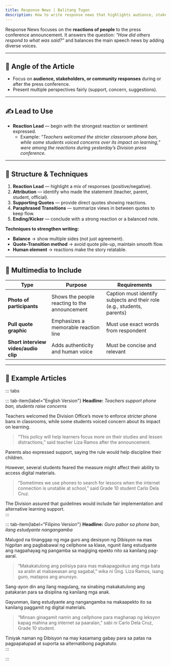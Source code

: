 ```yaml
---
title: Response News | Balitang Tugon
description: How to write response news that highlights audience, stakeholder, or community reactions from a press conference
--- 
```


Response News focuses on the **reactions of people** to the press conference announcement. 
It answers the question: *“How did others respond to what was said?”* and balances the main speech news by adding diverse voices.

---

## 🎯 Angle of the Article  
- Focus on **audience, stakeholders, or community responses** during or after the press conference.  
- Present multiple perspectives fairly (support, concern, suggestions).  

---

## ✍️ Lead to Use  
- **Reaction Lead** — begin with the strongest reaction or sentiment expressed.  
  - Example: *“Teachers welcomed the stricter classroom phone ban, while some students voiced concerns over its impact on learning,” were among the reactions during yesterday’s Division press conference.*

---

## 📝 Structure & Techniques  

1. **Reaction Lead** — highlight a mix of responses (positive/negative).  
2. **Attribution** — identify who made the statement (teacher, parent, student, official).  
3. **Supporting Quotes** — provide direct quotes showing reactions.  
4. **Paraphrased Transitions** — summarize views in between quotes to keep flow.  
5. **Ending/Kicker** — conclude with a strong reaction or a balanced note.  

**Techniques to strengthen writing:**  
- **Balance** → show multiple sides (not just agreement).  
- **Quote-Transition method** → avoid quote pile-up, maintain smooth flow.  
- **Human element** → reactions make the story relatable.  

---

## 🎥 Multimedia to Include  

| Type | Purpose | Requirements |
|------|----------|--------------|
| **Photo of participants** | Shows the people reacting to the announcement | Caption must identify subjects and their role (e.g., students, parents) |
| **Pull quote graphic** | Emphasizes a memorable reaction line | Must use exact words from respondent |
| **Short interview video/audio clip** | Adds authenticity and human voice | Must be concise and relevant |

---

## 📰 Example Articles  

::: tabs

::: tab-item{label="English Version"}
**Headline:** *Teachers support phone ban, students raise concerns*  

Teachers welcomed the Division Office’s move to enforce stricter phone bans in classrooms, while some students voiced concern about its impact on learning.  

> “This policy will help learners focus more on their studies and lessen distractions,” said teacher Liza Ramos after the announcement.  

Parents also expressed support, saying the rule would help discipline their children.  

However, several students feared the measure might affect their ability to access digital materials.  

> “Sometimes we use phones to search for lessons when the internet connection is unstable at school,” said Grade 10 student Carlo Dela Cruz.  

The Division assured that guidelines would include fair implementation and alternative learning support.  
:::

::: tab-item{label="Filipino Version"}
**Headline:** *Guro pabor sa phone ban, ilang estudyante nangangamba*  

Malugod na tinanggap ng mga guro ang desisyon ng Dibisyon na mas higpitan ang pagbabawal ng cellphone sa klase, ngunit ilang estudyante ang nagpahayag ng pangamba sa magiging epekto nito sa kanilang pag-aaral.  

> “Makakatulong ang polisiya para mas makapagpokus ang mga bata sa aralin at mabawasan ang sagabal,” wika ni Gng. Liza Ramos, isang guro, matapos ang anunsyo.  

Sang-ayon din ang ilang magulang, na sinabing makakatulong ang patakaran para sa disiplina ng kanilang mga anak.  

Gayunman, ilang estudyante ang nangangamba na makaapekto ito sa kanilang paggamit ng digital materials.  

> “Minsan ginagamit namin ang cellphone para maghanap ng leksyon kapag mahina ang internet sa paaralan,” sabi ni Carlo Dela Cruz, Grade 10 student.  

Tiniyak naman ng Dibisyon na may kasamang gabay para sa patas na pagpapatupad at suporta sa alternatibong pagkatuto.  
:::

:::

